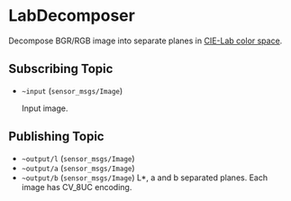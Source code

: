 # LabDecomposer
Decompose BGR/RGB image into separate planes in [CIE-Lab color space](http://en.wikipedia.org/wiki/Lab_color_space).

## Subscribing Topic
* `~input` (`sensor_msgs/Image`)

  Input image.
## Publishing Topic
* `~output/l` (`sensor_msgs/Image`)
* `~output/a` (`sensor_msgs/Image`)
* `~output/b` (`sensor_msgs/Image`)
  L*, a and b separated planes. Each image has CV_8UC encoding.
